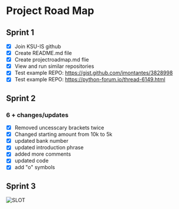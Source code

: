 # Project Road Map
## Sprint 1
- [x] Join KSU-IS github
- [x] Create README.md file
- [x] Create projectroadmap.md flie
- [x] View and run similar repositories
- [x] Test example REPO: https://gist.github.com/imontantes/3828998
- [x] Test example REPO: https://python-forum.io/thread-6149.html

## Sprint 2
### 6 + changes/updates
- [x] Removed uncesscary brackets twice
- [x] Changed starting amount from 10k to 5k
- [x] updated bank number
- [x] updated introduction phrase 
- [x] added more comments
- [x] updated code
- [x] add "o" symbols

## Sprint 3 
![SLOT](https://user-images.githubusercontent.com/69878867/127254612-ded51ca5-6e29-4f9b-afc6-e8384d009143.png)

